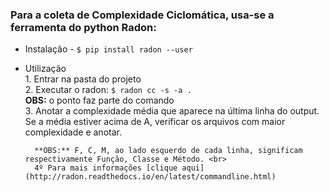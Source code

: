 ### Para a coleta de **Complexidade Ciclomática**, usa-se a ferramenta do python **Radon**:

* Instalação - `$ pip install radon --user`
* Utilização <br>
        1. Entrar na pasta do projeto <br>
        2. Executar o radon: `$ radon cc -s -a .` <br>
       **OBS:** o ponto faz parte do comando <br>
        3. Anotar a complexidade média que aparece na última linha do output. Se a média estiver acima de A, verificar os arquivos com maior complexidade e anotar. <br>
        
        **OBS:** F, C, M, ao lado esquerdo de cada linha, significam respectivamente Função, Classe e Método. <br>
        4º Para mais informações [clique aqui](http://radon.readthedocs.io/en/latest/commandline.html)
         
